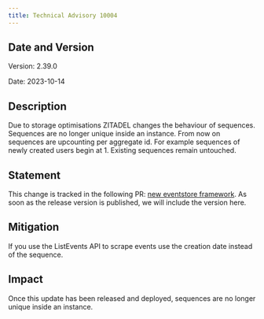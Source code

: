 ```yaml
---
title: Technical Advisory 10004
---
```


## Date and Version

Version: 2.39.0

Date: 2023-10-14

## Description

Due to storage optimisations ZITADEL changes the behaviour of sequences. 
Sequences are no longer unique inside an instance.
From now on sequences are upcounting per aggregate id. 
For example sequences of newly created users begin at 1.
Existing sequences remain untouched.

## Statement

This change is tracked in the following PR: [new eventstore framework](https://github.com/zitadel/zitadel/issues/5358).
As soon as the release version is published, we will include the version here.

## Mitigation

If you use the ListEvents API to scrape events use the creation date instead of the sequence.

## Impact

Once this update has been released and deployed, sequences are no longer unique inside an instance.
